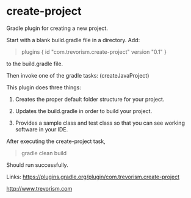 # create-project
Gradle plugin for creating a new project.

Start with a blank build.gradle file in a directory.
Add:

> plugins {
>    id "com.trevorism.create-project" version "0.1"
> }

to the build.gradle file.

Then invoke one of the gradle tasks: (createJavaProject)

This plugin does three things:

1) Creates the proper default folder structure for your project.

2) Updates the build.gradle in order to build your project.

3) Provides a sample class and test class so that you can see working software in your IDE.

After executing the create-project task,
> gradle clean build

Should run successfully.

Links:
https://plugins.gradle.org/plugin/com.trevorism.create-project

http://www.trevorism.com